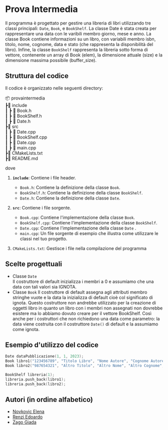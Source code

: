
# Prova Intermedia

Il programma è progettato per gestire una libreria di libri utilizzando tre classi principali: `Date`, `Book`, e `BookShelf`. La classe Date è stata creata per rappresentare una data con le varibili membro giorno, mese e anno. La classe Book contiene informazioni su un libro, con variabili membro isbn, titolo, nome, cognome, data e stato (che rappresenta la disponibilità del libro). Infine, la classe `BookShelf` rappresenta la libreria sotto forma di vettore, contenente un array di Book (elem), la dimensione attuale (size) e la dimensione massima possibile (buffer_size).

## Struttura del codice

Il codice è organizzato nelle seguenti directory:

📦 provaintermedia  
┣📂 include  
┃ ┣ 📜 Book.h  
┃ ┣ 📜 BookShelf.h  
┃ ┣ 📜 Date.h  
┣📂 src  
┃ ┣ 📜 Date.cpp  
┃ ┣ 📜 BookShelf.cpp  
┃ ┣ 📜 Date.cpp  
┃ ┣ 📜 main.cpp  
┣📜 CMakeLists.txt  
┣📜 README.md  

dove

1. **`include`**: Contiene i file header.
    - `Book.h`: Contiene la definizione della classe `Book`.
    - `BookShelf.h`: Contiene la definizione della classe `BookShelf`. 
    - `Date.h`: Contiene la definizione della classe `Date`.
    
2. **`src`**: Contiene i file sorgente.
    - `Book.cpp`: Contiene l'implementazione della classe `Book`.
    - `BookShelf.cpp`: Contiene l'implementazione della classe `BookShelf`.
    - `Date.cpp`: Contiene l'implementazione della classe `Date` .
    - `main.cpp`: Un file sorgente di esempio che illustra come utilizzare le classi nel tuo progetto.

3. `CMakeLists.txt`: Gestisce i file nella compilazione del programma

## Scelte progettuali

- Classe `Date`  
  Il costruttore di default inizializza i membri a 0 e assumiamo che una data con tali valori sia IGNOTA.
- Classe `Book` 
  Il costruttore di default assegna agli attributi membro stringhe vuote e la data la inizializza di default cioè col significato di ignota. 
  Questo costruttore non andrebbe utilizzato per la creazione di oggetti libro in quanto un libro con i membri non assegnati non dovrebbe esistere ma lo abbiamo dovuto creare per il vettore BookShelf.
  Così anche per i costruttori che non richiedono una data come parametro: la data viene costruita con il costruttore `Date()` di default e la assumiamo come ignota.

## Esempio d'utilizzo del codice

```cpp
Date dataPubblicazione(1, 1, 2023);
Book libro1("123456789", "Titolo Libro", "Nome Autore", "Cognome Autore", dataPubblicazione);
Book libro2("987654321", "Altro Titolo", "Altro Nome", "Altro Cognome", 2, 2, 2022);

BookShelf libreria(1);
libreria.push_back(libro1);
libreria.push_back(libro2);

```

## Autori (in ordine alfabetico)

- [Novkovic Elena](https://www.github.com/eenvk)
- [Renzi Edoardo](https://www.github.com/EORNZ)
- [Zago Giada](https://www.github.com/Jada03)
